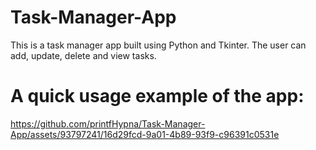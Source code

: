 # Task-Manager-App
This is a task manager app built using Python and Tkinter. The user can add, update, delete and view tasks.

# A quick usage example of the app:
https://github.com/printfHypna/Task-Manager-App/assets/93797241/16d29fcd-9a01-4b89-93f9-c96391c0531e

